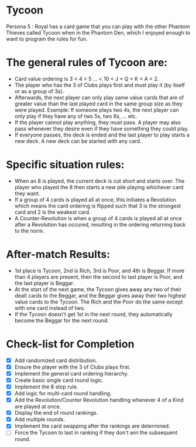 # Tycoon
Persona 5 : Royal has a card game that you can play with the other Phantom Thieves called Tycoon when in the Phantom Den, which I enjoyed enough to want to program the rules for fun.

# The general rules of Tycoon are:
- Card value ordering is 3 < 4 < 5 ... < 10 < J < Q < K < A < 2.
- The player who has the 3 of Clubs plays first and must play it (by itself or as a group of 3s).
- Afterwards, the next player can only play same value cards that are of greater value than the last played card in the same group size as they were played. Example: If someone plays two 4s, the next player can only play if they have any of two 5s, two 6s, ... etc.
- If the player cannot play anything, they must pass. A player may also pass whenever they desire even if they have something they could play.
- If everyone passes, the deck is ended and the last player to play starts a new deck. A new deck can be started with any card.

# Specific situation rules:
- When an 8 is played, the current deck is cut short and starts over. The player who played the 8 then starts a new pile playing whichever card they want.
- If a group of 4 cards is played all at once, this initiates a Revolution which means the card ordering is flipped such that 3 is the strongest card and 2 is the weakest card. 
- A Counter-Revolution is when a group of 4 cards is played all at once after a Revolution has occured, resulting in the ordering returning back to the norm.

# After-match Results:
- 1st place is Tycoon, 2nd is Rich, 3rd is Poor, and 4th is Beggar. If more than 4 players are present, then the second to last player is Poor, and the last player is Beggar.
- At the start of the next game, the Tycoon gives away any two of their dealt cards to the Beggar, and the Beggar gives away their two highest value cards to the Tycoon. The Rich and the Poor do the same except with one card instead of two.
- If the Tycoon doesn't get 1st in the next round, they automatically become the Beggar for the next round.

# Check-list for Completion
- [x] Add randomized card distribution.
- [x] Ensure the player with the 3 of Clubs plays first.
- [x] Implement the general card ordering hierarchy.
- [x] Create basic single card round logic.
- [x] Implement the 8 stop rule.
- [x] Add logic for multi-card round handling.
- [x] Add the Revolution/Counter Revolution handling whenever 4 of a Kind are played at once.
- [x] Display the end of round rankings.
- [x] Add multiple rounds.
- [x] Implement the card swapping after the rankings are determined.
- [ ] Force the Tycoon to last in ranking if they don't win the subsequent round.